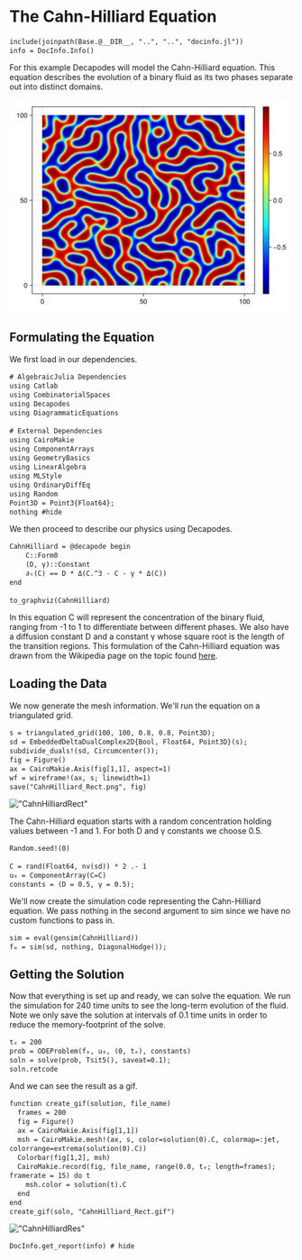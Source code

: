 # The Cahn-Hilliard Equation

```@setup INFO
include(joinpath(Base.@__DIR__, "..", "..", "docinfo.jl"))
info = DocInfo.Info()
```

For this example Decapodes will model the Cahn-Hilliard equation. This equation describes the evolution of a binary fluid as its two phases separate out into distinct domains.

!["Cahn Hilliard sample"](CahnHilliard_Final.jpg)

## Formulating the Equation

We first load in our dependencies.

```@example DEC
# AlgebraicJulia Dependencies
using Catlab
using CombinatorialSpaces
using Decapodes
using DiagrammaticEquations

# External Dependencies
using CairoMakie
using ComponentArrays
using GeometryBasics
using LinearAlgebra
using MLStyle
using OrdinaryDiffEq
using Random
Point3D = Point3{Float64};
nothing #hide
```

We then proceed to describe our physics using Decapodes.

```@example DEC
CahnHilliard = @decapode begin
    C::Form0
    (D, γ)::Constant
    ∂ₜ(C) == D * Δ(C.^3 - C - γ * Δ(C))
end

to_graphviz(CahnHilliard)
```

In this equation C will represent the concentration of the binary fluid, ranging from -1 to 1 to differentiate between different phases. We also have a diffusion constant D and a constant γ whose square root is the length of the transition regions. This formulation of the Cahn-Hilliard equation was drawn from the Wikipedia page on the topic found [here](https://en.wikipedia.org/wiki/Cahn%E2%80%93Hilliard_equation).

## Loading the Data

We now generate the mesh information. We'll run the equation on a triangulated grid.

```@example DEC
s = triangulated_grid(100, 100, 0.8, 0.8, Point3D);
sd = EmbeddedDeltaDualComplex2D{Bool, Float64, Point3D}(s);
subdivide_duals!(sd, Circumcenter());
fig = Figure()
ax = CairoMakie.Axis(fig[1,1], aspect=1)
wf = wireframe!(ax, s; linewidth=1)
save("CahnHilliard_Rect.png", fig)
```

!["CahnHilliardRect"](CahnHilliard_Rect.png)

The Cahn-Hilliard equation starts with a random concentration holding values between -1 and 1. For both D and γ constants we choose 0.5.

```@example DEC
Random.seed!(0)

C = rand(Float64, nv(sd)) * 2 .- 1
u₀ = ComponentArray(C=C)
constants = (D = 0.5, γ = 0.5);
```

We'll now create the simulation code representing the Cahn-Hilliard equation. We pass nothing in the second argument to sim since we have no custom functions to pass in.

```@example DEC
sim = eval(gensim(CahnHilliard))
fₘ = sim(sd, nothing, DiagonalHodge());
```

## Getting the Solution

Now that everything is set up and ready, we can solve the equation. We run the simulation for 240 time units to see the long-term evolution of the fluid. Note we only save the solution at intervals of 0.1 time units in order to reduce the memory-footprint of the solve.

```@example DEC
tₑ = 200
prob = ODEProblem(fₘ, u₀, (0, tₑ), constants)
soln = solve(prob, Tsit5(), saveat=0.1);
soln.retcode
```

And we can see the result as a gif.

```@example DEC
function create_gif(solution, file_name)
  frames = 200
  fig = Figure()
  ax = CairoMakie.Axis(fig[1,1])
  msh = CairoMakie.mesh!(ax, s, color=solution(0).C, colormap=:jet, colorrange=extrema(solution(0).C))
  Colorbar(fig[1,2], msh)
  CairoMakie.record(fig, file_name, range(0.0, tₑ; length=frames); framerate = 15) do t
    msh.color = solution(t).C
  end
end
create_gif(soln, "CahnHilliard_Rect.gif")
```

!["CahnHilliardRes"](CahnHilliard_Rect.gif)

```@example INFO
DocInfo.get_report(info) # hide
```
